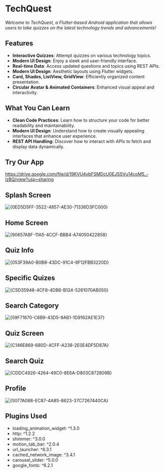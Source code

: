 # TechQuest
*Welcome to TechQuest, a Flutter-based Android application that allows users to take quizzes on the latest technology trends and advancements!*

## Features
- **Interactive Quizzes**: Attempt quizzes on various technology topics.
- **Modern UI Design**: Enjoy a sleek and user-friendly interface.
- **Real-time Data**: Access updated questions and topics using REST APIs.
- **Modern UI Design**: Aesthetic layouts using Flutter widgets.
- **Card, Shades, ListView, GridView**: Efficiently organized content presentation.
- **Circular Avatar & Animated Containers**: Enhanced visual appeal and interactivity.

## What You Can Learn
- **Clean Code Practices**: Learn how to structure your code for better readability and maintainability.
- **Modern UI Design**: Understand how to create visually appealing interfaces that enhance user experience.
- **REST API Handling:** Discover how to interact with APIs to fetch and display data dynamically.

## Try Our App 
https://drive.google.com/file/d/19KVU4vbFSMDcU0EJSSVu14coM5_-lzBQ/view?usp=sharing


## Splash Screen   
![{0ED5D5FF-3522-4857-AE30-71336D3FC000}](https://github.com/user-attachments/assets/d37c9284-ecf2-4a7b-9514-fde934c5630c)  

## Home Screen
![{90657A8F-11A5-4CCF-BBB4-A74050422858}](https://github.com/user-attachments/assets/cd9fa6ed-a5bf-4075-a29e-f2bf66c512e3)

## Quiz Info
![{053F39A0-B0B8-43DC-91C4-9F12FBB3220D}](https://github.com/user-attachments/assets/112677a8-fc5e-461e-af4f-13fbfaf3e9b4)

## Specific Quizes 
![{C5D35948-4CF8-4DB6-B124-5261070AB050}](https://github.com/user-attachments/assets/970a3a3e-53a5-48f6-b870-12ba0b47eac6)

## Search Category 
![{59F71870-C6B9-43D5-9AB1-1D9162AE1E37}](https://github.com/user-attachments/assets/7da17fa6-3d82-4396-ad4c-55c5e0c2fbc3)

## Quiz Screen 
![{C146E869-680D-4CFF-A238-2E0E4DF5D87A}](https://github.com/user-attachments/assets/c99a0fd5-3dcf-4f1c-af58-e2d51e88f5fd)

## Search Quiz 
![{CDDC4926-4264-49C0-8E6A-D803C872809B}](https://github.com/user-attachments/assets/247c121c-a660-46e9-ac81-129e9fa9e814)

## Profile 
![{5077A088-EC87-4A85-8623-37C7267440CA}](https://github.com/user-attachments/assets/5e2964eb-a547-4538-ae72-b4320341c060)

## Plugins Used
- loading_animation_widget: ^1.3.0
- http: ^1.2.2
- shimmer: ^3.0.0
- motion_tab_bar: ^2.0.4
- url_launcher: ^6.3.1
- cached_network_image: ^3.4.1
- carousel_slider: ^5.0.0
- google_fonts: ^6.2.1







